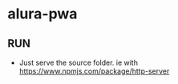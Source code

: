 # alura-pwa

## RUN
- Just serve the source folder. ie with https://www.npmjs.com/package/http-server
